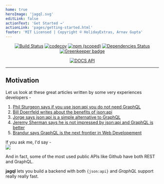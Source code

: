 ```yaml
---
home: true
heroImage: 'jagql.svg'
editLink: false
actionText: 'Get Started →'
actionLink: 'pages/getting-started.html'
footer: 'MIT Licensed | Copyright © HolidayExtras, Arnav Gupta'
---
```

<Center>

[![Build Status](https://travis-ci.org/jagql/framework.svg?branch=master)](https://travis-ci.org/jagql/framework)
[![codecov](https://codecov.io/gh/jagql/framework/branch/master/graph/badge.svg)](https://codecov.io/gh/jagql/framework)
[![npm (scoped)](https://img.shields.io/npm/v/@jagql/framework.svg?colorB=cb3837)](https://npmjs.com/@jagql/framework)
[![Dependencies Status](https://david-dm.org/jagql/framework.svg)](https://david-dm.org/jagql/framework)
[![Greenkeeper badge](https://badges.greenkeeper.io/jagql/framework.svg)](https://greenkeeper.io/)


[![DOCS API](https://img.shields.io/badge/DOCS-API_REFERENCE-6699ff.svg?longCache=true&style=for-the-badge)](https://jagql.github.io/framework/)

</Center>


- - - - - - 

## Motivation

Let us look at these great articles written by some very experiences developers - 

 1. [Phil Sturgeon says if you use json:api you do not need GraphQL](https://blog.runscope.com/posts/you-might-not-need-graphql)
 2. [Bill Doerrfeld writes about the benefits of json:api](https://nordicapis.com/the-benefits-of-using-json-api/)
 3. [Jorge says json:api is a simple alternative to GraphQL](https://react-etc.net/entry/json-api-is-a-simple-alternative-to-graphql-and-rest)
 4. [Jeremy Sherman says he is not impressed by json:api and GraphQL is better](https://jeremywsherman.com/blog/2016/07/23/why-im-meh-about-json-api/)
 5. [Brandur says GraphQL is the next frontier in Web Developement](https://brandur.org/api-paradigms)

If you ask me, I'd say -  
![](https://thumbs.gfycat.com/AmazingDamagedAmericanquarterhorse-max-1mb.gif)

And in fact, some of the most used public APIs like Github have both REST and GraphQL.

**jagql** lets you build a backend with both `{json:api}` and _GraphQL_ support really really fast. 
